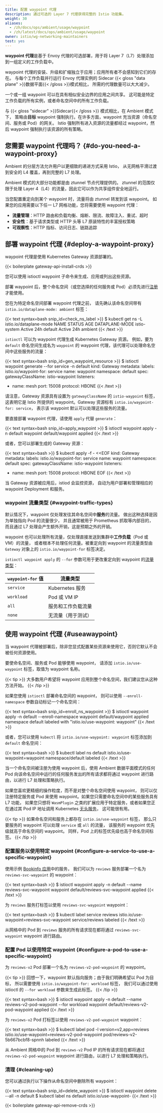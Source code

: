 ```yaml
---
title: 配置 waypoint 代理
description: 通过可选的 Layer 7 代理获得完整的 Istio 功能集。
weight: 30
aliases:
  - /zh/docs/ops/ambient/usage/waypoint
  - /zh/latest/docs/ops/ambient/usage/waypoint
owner: istio/wg-networking-maintainers
test: yes
---
```


**waypoint 代理**是基于 Envoy 代理的可选部署，用于将 Layer 7（L7）处理添加到一组定义的工作负载中。

waypoint 代理的安装、升级和扩缩独立于应用；应用所有者不会感知到它们的存在。
与每个工作负载并行运行 Envoy 代理实例的 Sidecar {{< gloss "data plane" >}}数据平面{{< /gloss >}}模式相比，
所需的代理数量可以大大减少。

一个或一组 waypoint 可以在具有相似安全边界的应用之间共享。
这可能是特定工作负载的所有实例，或者命名空间中的所有工作负载。

与 {{< gloss "sidecar" >}}Sidecar{{< /gloss >}} 模式相比，在 Ambient 模式下，
策略由**目标** waypoint 强制执行。在许多方面，waypoint 充当资源（命名空间、服务或 Pod）的网关。
Istio 强制所有进入资源的流量都经过 waypoint，然后 waypoint 强制执行该资源的所有策略。

## 您需要 waypoint 代理吗？ {#do-you-need-a-waypoint-proxy}

Ambient 的分层方法允许用户以更细致的递进方式采用 Istio，
从无网格平滑过渡到安全的 L4 覆盖，再到完整的 L7 处理。

Ambient 模式的大部分功能都是由 ztunnel 节点代理提供的。
ztunnel 的范围仅限于处理 Layer 4（L4）的流量，因此它可以作为共享组件安全地运行。

当您配置重定向到某个 waypoint 时，流量将由 ztunnel 转发到该 waypoint。
如果您的应用需要以下任一 L7 网格功能，您将需要使用 waypoint 代理：

* **流量管理**：HTTP 路由和负载均衡、熔断、限流、故障注入、重试、超时
* **安全性**：基于请求类型或 HTTP 头等 L7 原装特性的丰富授权策略
* **可观察性**：HTTP 指标、访问日志、链路追踪

## 部署 waypoint 代理 {#deploy-a-waypoint-proxy}

waypoint 代理是使用 Kubernetes Gateway 资源部署的。

{{< boilerplate gateway-api-install-crds >}}

您可以使用 istioctl waypoint 子命令来生成、应用或列出这些资源。

部署 waypoint 后，整个命名空间（或您选择的任何服务或 Pod）必须先进行[注册](#useawaypoint)才能使用。

您在为特定命名空间部署 waypoint 代理之前，
请先确认该命名空间带有 `istio.io/dataplane-mode: ambient` 标签：

{{< text syntax=bash snip_id=check_ns_label >}}
$ kubectl get ns -L istio.io/dataplane-mode
NAME              STATUS   AGE   DATAPLANE-MODE
istio-system      Active   24h
default           Active   24h   ambient
{{< /text >}}

`istioctl` 可以为 waypoint 代理生成 Kubernetes Gateway 资源。
例如，要为 `default` 命名空间生成名为 `waypoint` 的 waypoint 代理，该代理可以处理命名空间中这些服务的流量：

{{< text syntax=bash snip_id=gen_waypoint_resource >}}
$ istioctl waypoint generate --for service -n default
kind: Gateway
metadata:
  labels:
    istio.io/waypoint-for: service
  name: waypoint
  namespace: default
spec:
  gatewayClassName: istio-waypoint
  listeners:
  - name: mesh
    port: 15008
    protocol: HBONE
{{< /text >}}

请注意，Gateway 资源具有设置为 `gatewayClassName` 的 `istio-waypoint` 标签，
这表明它是 Istio 所提供的 waypoint。Gateway 资源标有 `istio.io/waypoint-for: service`，
表示该 waypoint 默认可以处理这些服务的流量。

要直接部署 waypoint 代理，请使用 `apply` 代替 `generate`：

{{< text syntax=bash snip_id=apply_waypoint >}}
$ istioctl waypoint apply -n default
waypoint default/waypoint applied
{{< /text >}}

或者，您可以部署生成的 Gateway 资源：

{{< text syntax=bash >}}
$ kubectl apply -f - <<EOF
kind: Gateway
metadata:
  labels:
    istio.io/waypoint-for: service
  name: waypoint
  namespace: default
spec:
  gatewayClassName: istio-waypoint
  listeners:
  - name: mesh
    port: 15008
    protocol: HBONE
EOF
{{< /text >}}

当 Gateway 资源被应用后，istiod 会监控资源，
自动为用户部署和管理相应的 waypoint Deployment 和服务。

### waypoint 流量类型 {#waypoint-traffic-types}

默认情况下，waypoint 仅处理发往其命名空间中**服务**的流量。
做出这种选择是因为单独指向 Pod 的流量很少，
并且通常被用于 Prometheus 抓取等内部目的，
而且通过 L7 处理会产生额外开销，这是预期之外的开销。

waypoint 也可以处理所有流量，仅处理直接发送到集群中**工作负载**（Pod 或 VM）的流量，
或者根本不处理任何流量。被重定向到 waypoint 的流量类型由
`Gateway` 对象上的 `istio.io/waypoint-for` 标签决定。

`istioctl waypoint apply` 的 `--for` 参数可用于更改重定向到 waypoint
的[流量类型](#waypoint-traffic-types)：

| `waypoint-for` 值 | 流量类型             |
|------------------|----------------------|
| `service`        | Kubernetes 服务      |
| `workload`       | Pod 或 VM IP         |
| `all`            | 服务和工作负载流量     |
| `none`           | 无流量（用于测试）     |

## 使用 waypoint 代理 {#useawaypoint}

当 waypoint 代理被部署后，除非您显式配置某些资源来使用它，否则它默认不会被任何资源使用。

要使命名空间、服务或 Pod 能够使用 waypoint，
请添加 `istio.io/use-waypoint` 标签，取值为 waypoint 名称。

{{< tip >}}
大多数用户希望将 waypoint 应用到整个命名空间，我们建议您从这种方法开始。
{{< /tip >}}

如果您使用 `istioctl` 部署命名空间的 waypoint，
则可以使用 `--enroll-namespace` 参数自动标记一个命名空间：

{{< text syntax=bash snip_id=enroll_ns_waypoint >}}
$ istioctl waypoint apply -n default --enroll-namespace
waypoint default/waypoint applied
namespace default labeled with "istio.io/use-waypoint: waypoint"
{{< /text >}}

或者，您可以使用 `kubectl` 将 `istio.io/use-waypoint: waypoint` 标签添加到 `default` 命名空间：

{{< text syntax=bash >}}
$ kubectl label ns default istio.io/use-waypoint=waypoint
namespace/default labeled
{{< /text >}}

当一个命名空间被注册为使用 waypoint 后，使用 Ambient 数据平面模式的任何 Pod
向该命名空间中运行的任何服务发出的所有请求都将通过 waypoint 进行路由，以进行 L7 处理和策略执行。

如果您喜欢更精细的操作粒度，而不是对整个命名空间使用 waypoint，
则可以仅注册特定服务或 Pod 来使用 waypoint。如果您只需要命名空间中的某些服务具有 L7 功能，
如果您只想将 `WasmPlugin` 之类的扩展应用于特定服务，或者如果您正在通过其 Pod IP 地址调用 Kubernetes
[无头服务](https://kubernetes.io/zh-cn/docs/concepts/services-networking/service/#headless-services)，
这可能很有用。

{{< tip >}}
如果命名空间和服务上都存在 `istio.io/use-waypoint` 标签，
那么只要服务的 waypoint 可以处理 `service` 或 `all` 的流量，
该服务的 waypoint 优先级就高于命名空间的 waypoint。
同样，Pod 上的标签优先级也高于命名空间标签。
{{< /tip >}}

### 配置服务以使用特定 waypoint {#configure-a-service-to-use-a-specific-waypoint}

使用示例 [Bookinfo 应用](/zh/docs/examples/bookinfo/)中的服务，
我们可以为 `reviews` 服务部署一个名为 `reviews-svc-waypoint` 的 waypoint：

{{< text syntax=bash >}}
$ istioctl waypoint apply -n default --name reviews-svc-waypoint
waypoint default/reviews-svc-waypoint applied
{{< /text >}}

为 `reviews` 服务打标签以使用 `reviews-svc-waypoint` waypoint：

{{< text syntax=bash >}}
$ kubectl label service reviews istio.io/use-waypoint=reviews-svc-waypoint
service/reviews labeled
{{< /text >}}

从网格中的 Pod 到 `reviews` 服务的所有请求现在都将通过
`reviews-svc-waypoint` waypoint 进行路由。

### 配置 Pod 以使用特定 waypoint {#configure-a-pod-to-use-a-specific-waypoint}

为 `reviews-v2` Pod 部署一个名为 `reviews-v2-pod-waypoint` 的 waypoint。

{{< tip >}}
回想一下，waypoint 默认指向服务；由于我们明确希望以 Pod 为目标，
所以需要使用 `istio.io/waypoint-for: workload` 标签，
我们可以通过使用 istioctl 的 `--for workload` 参数来生成此标签。
{{< /tip >}}

{{< text syntax=bash >}}
$ istioctl waypoint apply -n default --name reviews-v2-pod-waypoint --for workload
waypoint default/reviews-v2-pod-waypoint applied
{{< /text >}}

为 `reviews-v2` Pod 打标签以使用 `reviews-v2-pod-waypoint` waypoint：

{{< text syntax=bash >}}
$ kubectl label pod -l version=v2,app=reviews istio.io/use-waypoint=reviews-v2-pod-waypoint
pod/reviews-v2-5b667bcbf8-spnnh labeled
{{< /text >}}

从 Ambient 网格中的 Pod 到 `reviews-v2` Pod IP 的所有请求现在都将通过
`reviews-v2-pod-waypoint` waypoint 进行路由，以进行 L7 处理和策略执行。

### 清理 {#cleaning-up}

您可以通过执行以下操作从命名空间中删除所有 waypoint：

{{< text syntax=bash snip_id=delete_waypoint >}}
$ istioctl waypoint delete --all -n default
$ kubectl label ns default istio.io/use-waypoint-
{{< /text >}}

{{< boilerplate gateway-api-remove-crds >}}
